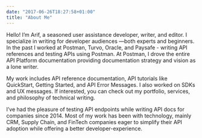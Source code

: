 ```yaml
---
date: "2017-06-26T18:27:58+01:00"
title: "About Me"
---
```


Hello! I’m Arif, a seasoned user assistance developer, writer, and editor. I specialize in writing for developer audiences —both experts and beginners. In the past I worked at Postman, Turvo, Oracle, and Paysafe - writing API references and testing APIs using Postman. At Postman, I drove the entire API Platform documentation providing documentation strategy and vision as a lone writer.

My work includes API reference documentation, API tutorials like QuickStart, Getting Started, and API Error Messages. I also worked on SDKs and UX messages. If interested, you can check out my portfolio, services, and philosophy of technical writing.

I’ve had the pleasure of testing API endpoints while writing API docs for companies since 2014. Most of my work has been with technology, mainly CRM, Supply Chain, and FinTech companies eager to simplify their API adoption while offering a better developer-experience.
